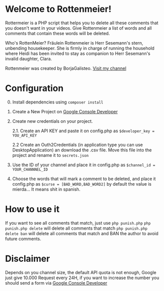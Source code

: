# Welcome to Rottenmeier!

Rottermeier is a PHP script that helps you to delete all these comments that you doesn't want in your videos. Give Rottenmeier a list of words and all comments that contain these words will be deleted.

Who's RottenMeier?
Fräulein Rottenmeier is Herr Sesemann's stern, unbending housekeeper. She is firmly in charge of running the household where Heidi has been invited to stay as companion to Herr Sesemann's invalid daughter, Clara.

Rottenmeier was created by BorjaGalisteo.
[Visit my channel ](http://www.youtube.com/borjagalisteo)

# Configuration
0. Install dependencies using `composer install`
 1. Create a New Project on [Google Console Developer](https://console.developers.google.com/)
 2. Create new credentials on your project.
 
     2.1. Create an API KEY and paste it on config.php  as `$developer_key = YOU_API_KEY`
     
    2.2 Create an Outh2Credentials (in application type you can use DesktopApplication) an download the .csv file. Move this file into the project and rename it to `secrets.json`
    
3. Use the ID of your channel and place it in config.php as `$channel_id = YOUR_CHANNNEL_ID`
4. Choose the words that will mark a comment to be deleted, and place it config.php as `$curse = [BAD_WORD,BAD_WORD2]` by default the value is mierda... It means shit in spanish.

# How to use it

If you want to see all comments that match, just use
`php punish.php` 
`php punish.php delete` will delete all comments that match
`php punish.php delete ban` will delete all comments that match and BAN the author to avoid future comments.

# Disclaimer
Depends on you channel size, the default API quota is not enough, Google just give 10.000 Request every 24H, if you want to increase the number you should send a form via [Google Console Developer](https://console.developers.google.com/)
